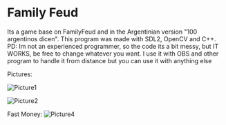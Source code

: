 # Family Feud
Its a game base on FamilyFeud and in the Argentinian version "100 argentinos dicen".
This program was made with SDL2, OpenCV and C++.
PD: Im not an experienced programmer, so the code its a bit messy, but IT WORKS, be free to change whatever you want.
I use it with OBS and other program to handle it from distance but you can use it with anything else

Pictures:

![Picture1](https://user-images.githubusercontent.com/37775910/147397772-ae6ad574-ebc6-4072-8de0-4d19b5de6619.png)

![Picture2](https://user-images.githubusercontent.com/37775910/147397820-3fd6d592-b1a7-41b7-9f4d-ae04019c11b5.png)

Fast Money:
![Picture4](https://user-images.githubusercontent.com/37775910/147397824-94b500e7-8921-4f73-a118-068f9dbb14f2.png)
